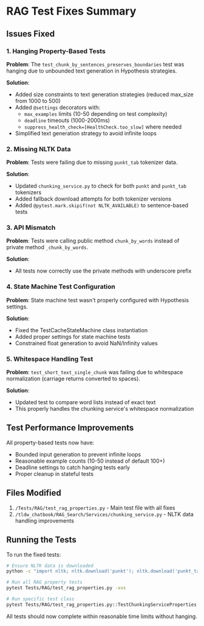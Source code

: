 # RAG Test Fixes Summary

## Issues Fixed

### 1. Hanging Property-Based Tests
**Problem**: The `test_chunk_by_sentences_preserves_boundaries` test was hanging due to unbounded text generation in Hypothesis strategies.

**Solution**:
- Added size constraints to text generation strategies (reduced max_size from 1000 to 500)
- Added `@settings` decorators with:
  - `max_examples` limits (10-50 depending on test complexity)
  - `deadline` timeouts (1000-2000ms)
  - `suppress_health_check=[HealthCheck.too_slow]` where needed
- Simplified text generation strategy to avoid infinite loops

### 2. Missing NLTK Data
**Problem**: Tests were failing due to missing `punkt_tab` tokenizer data.

**Solution**:
- Updated `chunking_service.py` to check for both `punkt` and `punkt_tab` tokenizers
- Added fallback download attempts for both tokenizer versions
- Added `@pytest.mark.skipif(not NLTK_AVAILABLE)` to sentence-based tests

### 3. API Mismatch
**Problem**: Tests were calling public method `chunk_by_words` instead of private method `_chunk_by_words`.

**Solution**:
- All tests now correctly use the private methods with underscore prefix

### 4. State Machine Test Configuration
**Problem**: State machine test wasn't properly configured with Hypothesis settings.

**Solution**:
- Fixed the TestCacheStateMachine class instantiation
- Added proper settings for state machine tests
- Constrained float generation to avoid NaN/Infinity values

### 5. Whitespace Handling Test
**Problem**: `test_short_text_single_chunk` was failing due to whitespace normalization (carriage returns converted to spaces).

**Solution**:
- Updated test to compare word lists instead of exact text
- This properly handles the chunking service's whitespace normalization

## Test Performance Improvements

All property-based tests now have:
- Bounded input generation to prevent infinite loops
- Reasonable example counts (10-50 instead of default 100+)
- Deadline settings to catch hanging tests early
- Proper cleanup in stateful tests

## Files Modified

1. `/Tests/RAG/test_rag_properties.py` - Main test file with all fixes
2. `/tldw_chatbook/RAG_Search/Services/chunking_service.py` - NLTK data handling improvements

## Running the Tests

To run the fixed tests:
```bash
# Ensure NLTK data is downloaded
python -c "import nltk; nltk.download('punkt'); nltk.download('punkt_tab')"

# Run all RAG property tests
pytest Tests/RAG/test_rag_properties.py -xvs

# Run specific test class
pytest Tests/RAG/test_rag_properties.py::TestChunkingServiceProperties -xvs
```

All tests should now complete within reasonable time limits without hanging.